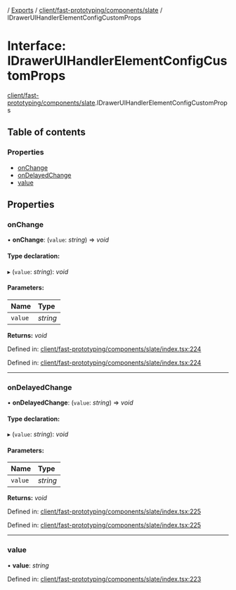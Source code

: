 [](../README.md) / [Exports](../modules.md) / [client/fast-prototyping/components/slate](../modules/client_fast_prototyping_components_slate.md) / IDrawerUIHandlerElementConfigCustomProps

# Interface: IDrawerUIHandlerElementConfigCustomProps

[client/fast-prototyping/components/slate](../modules/client_fast_prototyping_components_slate.md).IDrawerUIHandlerElementConfigCustomProps

## Table of contents

### Properties

- [onChange](client_fast_prototyping_components_slate.idraweruihandlerelementconfigcustomprops.md#onchange)
- [onDelayedChange](client_fast_prototyping_components_slate.idraweruihandlerelementconfigcustomprops.md#ondelayedchange)
- [value](client_fast_prototyping_components_slate.idraweruihandlerelementconfigcustomprops.md#value)

## Properties

### onChange

• **onChange**: (`value`: *string*) => *void*

#### Type declaration:

▸ (`value`: *string*): *void*

#### Parameters:

Name | Type |
:------ | :------ |
`value` | *string* |

**Returns:** *void*

Defined in: [client/fast-prototyping/components/slate/index.tsx:224](https://github.com/onzag/itemize/blob/55e63f2c/client/fast-prototyping/components/slate/index.tsx#L224)

Defined in: [client/fast-prototyping/components/slate/index.tsx:224](https://github.com/onzag/itemize/blob/55e63f2c/client/fast-prototyping/components/slate/index.tsx#L224)

___

### onDelayedChange

• **onDelayedChange**: (`value`: *string*) => *void*

#### Type declaration:

▸ (`value`: *string*): *void*

#### Parameters:

Name | Type |
:------ | :------ |
`value` | *string* |

**Returns:** *void*

Defined in: [client/fast-prototyping/components/slate/index.tsx:225](https://github.com/onzag/itemize/blob/55e63f2c/client/fast-prototyping/components/slate/index.tsx#L225)

Defined in: [client/fast-prototyping/components/slate/index.tsx:225](https://github.com/onzag/itemize/blob/55e63f2c/client/fast-prototyping/components/slate/index.tsx#L225)

___

### value

• **value**: *string*

Defined in: [client/fast-prototyping/components/slate/index.tsx:223](https://github.com/onzag/itemize/blob/55e63f2c/client/fast-prototyping/components/slate/index.tsx#L223)
